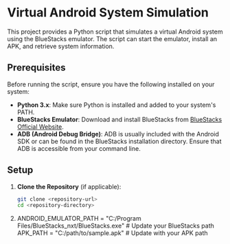 # Virtual Android System Simulation

This project provides a Python script that simulates a virtual Android system using the BlueStacks emulator. The script can start the emulator, install an APK, and retrieve system information.

## Prerequisites

Before running the script, ensure you have the following installed on your system:

- **Python 3.x**: Make sure Python is installed and added to your system's PATH.
- **BlueStacks Emulator**: Download and install BlueStacks from [BlueStacks Official Website](https://www.bluestacks.com/).
- **ADB (Android Debug Bridge)**: ADB is usually included with the Android SDK or can be found in the BlueStacks installation directory. Ensure that ADB is accessible from your command line.

## Setup

1. **Clone the Repository** (if applicable):
   ```bash
   git clone <repository-url>
   cd <repository-directory>

2. ANDROID_EMULATOR_PATH = "C:/Program Files/BlueStacks_nxt/BlueStacks.exe"  # Update your BlueStacks path
   APK_PATH = "C:/path/to/sample.apk"  # Update with your APK path